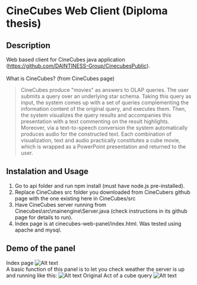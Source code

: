 # CineCubes Web Client (Diploma thesis)
## Description
Web based client for CineCubes java application (https://github.com/DAINTINESS-Group/CinecubesPublic).
<br/>
<br/>
What is CineCubes? (from CineCubes page)
> CineCubes produce "movies" as answers to OLAP queries. The user submits a query over an underlying star schema. Taking this query as input, the system comes up with a set of queries complementing the information content of the original query, and executes them. Then, the system visualizes the query results and accompanies this presentation with a text commenting on the result highlights. Moreover, via a text-to-speech conversion the system automatically produces audio for the constructed text. Each combination of visualization, text and audio practically constitutes a cube movie, which is wrapped as a PowerPoint presentation and returned to the user.

## Instalation and Usage
1. Go to api folder and run npm install (must have node.js pre-installed).
2. Replace CineCubes src folder you downloaded from CineCubers github page with the one existing here in CineCubes/src
3. Have CineCubes server running from Cinecubes\src\mainengine\Server.java (check instructions in its github page for details to run).
4. Index page is at cinecubes-web-panel/index.html. Was tested using apache and mysql.

## Demo of the panel
Index page
![Alt text](https://github.com/sersdyh/Web-panel-for-CineCubes/blob/master/demo-images/index_page.png?raw=true "Title")
<br/>
A basic function of this panel is to let you check weather the server is up and running like this:
![Alt text](https://github.com/sersdyh/Web-panel-for-CineCubes/blob/master/demo-images/monitor_server_status.png?raw=true "Title")
Original Act of a cube query
![Alt text](https://github.com/sersdyh/Web-panel-for-CineCubes/blob/master/demo-images/original-act.png?raw=true "Title")
